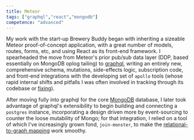 ```yaml
---
title: Meteor
tags: ["graphql","react","mongodb"]
competence: "advanced"
---
```


My work with the start-up Brewery Buddy began with inheriting a sizeable Meteor proof-of-concept application, with a great number of models, routes, forms, etc, and using React as its front-end framework. I spearheaded the move from Meteor's prior pub/sub data layer (DDP, based essentially on MongoDB oplog tailing) to [graphql](/technologies/graphql), writing an entirely new, comprehensive schema, mutations, side-effects logic, subscription code, and front-end integrations with the developing set of `apollo` tools (whose rapid internal shifts and pitfalls I was often involved in tracking through its codebase or [fixing](https://github.com/apollographql/apollo-client/pull/700/files)). 

After moving fully into graphql for the core [MongoDB](/technologies/mongodb) database, I later took advantage of graphql's extensibility to begin building and connecting a `postgres` instance, incorporating a design driven more by event-sourcing to counter the loose mutability of Mongo; for that integration, I relied on a tool of which I've increasingly grown fond, `join-monster`, to make the [relational-to-graph mapping](/technologies/orm) work smoothy. 
